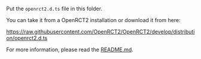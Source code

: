 Put the `openrct2.d.ts` file in this folder.

You can take it from a OpenRCT2 installation or download it from here:

https://raw.githubusercontent.com/OpenRCT2/OpenRCT2/develop/distribution/openrct2.d.ts

For more information, please read the [README.md](../README.md).